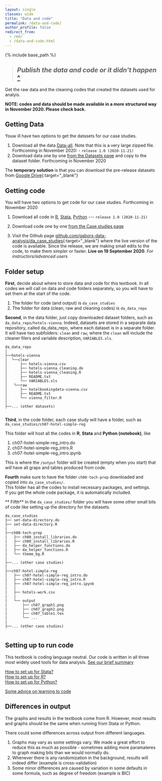```yaml
---
layout: single
classes: wide
title: "Data and code"
permalink: /data-and-code/
author_profile: false
redirect_from:
  - /md/
  - /data-and-code.html
---
```



{% include base_path %}

>## *Publish the data and code or it didn't happen* [^](http://freerangestats.info/blog/2020/05/30/implausible-health-data-firm)


Get the raw data and the cleaning codes that created the datasets used for analyis.

**NOTE: codes and data should be made available in a more structured way in November 2020. Please check back.**


## Getting Data

Youw ill  have two options to get the datasets for our case studies.

1. Download all the data [Data-all](data-zip-all). Note that this is a very large zipped file. Forthcoming in November 2020: - `release 1.0 (2020-11-21)`
2. Download data one by one [from the Datasets page](/datasets) and copy to the dataset folder. Forthcoming in November 2020

The **temporary solution** is that you can download the pre-release datasets from [Google Drive](https://drive.google.com/drive/u/2/folders/1g5j6v_WtB2lQDrSjpfhuw-P4s3Wm7Ucc){:target="_blank"}   


## Getting code

You will have two options to get code for our case studies. Forthcoming in November 2020

1.  Download all code in [R](code-zip-r), [Stata](code-zip-stata), [Python](code-zip-python) --- `release 1.0 (2020-11-21)`
2.  Download code one by one [from the Case studies page](/casestudies)

3. Visit the Github page [github.com/gabors-data-analysis/da_case_studies](https://github.com/gabors-data-analysis/da_case_studies){:target="_blank"} where the live version of the code is available. Since the release, we are making small edits to the code, to make them simpler or faster. **Live on 19 September 2020**. *For instructors/advanced users*


## Folder setup
**First**, decide about where to store data and code for this textbook. In all codes we will call on data and code folders separately, so you will have to set them at the start of the code. 

1. The folder for code (and output) is `da_case_studies`
2. The  folder for data (clean, raw and cleaning codes) is `da_data_repo`

**Second**, in the data folder, just copy downloaded dataset folders, such as  
`da_data_repo/hotels-vienna`. Indeed, datasets are stored in a separate data repository, called da_data_repo, where each dataset is in a separate folder. It will have two subfolders: `clean` and `raw`, where the `clean` will include the cleaner filers and variable description, `VARIABLES.xls`.


```
da_data_repo
│
├──hotels-vienna
│  └──clear
│      ├── hotels-vienna.csv
│      ├── hotels-vienna_cleaning.do
│      ├── hotels-vienna_cleaning.R
│      ├── README.txt
│      └── VARIABLES.xls
│   └──raw
│      ├── hotelbookingdata-vienna.csv
│      ├── README.txt
│      └── vienna_filter.R
│
├──... (other datasets)
   
```

**Third**, in the code folder, each case study will have a folder, such as  
`da_case_studies/ch07-hotel-simple-reg`

This folder will host all the codes in **R**, **Stata** and **Python (notebook)**, like
1. ch07-hotel-simple-reg_intro.do
2. ch07-hotel-simple-reg_intro.R
3. ch07-hotel-simple-reg_intro.ipynb

This is where the  `/output` folder will be created (empty when you start) that *will* have all graps and tables produced from code. 

**Fourth** make sure to have the folder `ch00-tech-prep` downloaded and copied into `da_case_studies/`.   
This folder has all the codes to install necessary packages, and settings.   
If you get the whole code package, it is automatically included. 

** Fifth** In the `da_case_studies/` folder you will have some other small bits of code like setting up the directory for the datasets. 


```
da_case_studies  
├── set-data-directory.do
├── set-data-directory.R
|
├──ch00-tech-prep
|   ├── ch00_install_libraries.do
|   ├── ch00_install_libraries.R
|   ├── da_helper_functions.do
|   ├── da_helper_functions.R
|   └── theme_bg.R
|
├──... (other case studies)
|
├──ch07-hotel-simple-reg
│   ├── ch07-hotel-simple-reg_intro.do
|   ├── ch07-hotel-simple-reg_intro.R
│   ├── ch07-hotel-simple-reg_intro.ipynb
|   |
|   ├── hotels-work.csv
|   |
|   └── output
|       ├── ch07_graph1.png
|       ├── ch07_graph2.png
|       ├── ch07_table1.tex
|       └── ...
|
├──... (other case studies)


```


## Setting up to run code
This textbook is coding language neutral. Our code is written in all three most widely used tools for data analysis. [See our brief summary](/languages/)

[How to set up for Stata?](/howto-stata/)  
[How to set up for R?](/howto-r/)  
[How to set up for Python?](/howto-python/)  


[Some advice on learning to code](/code-learn/)  


## Differences in output
The graphs and results in the textbook come from R. However, most results and graphs should be the same when running from Stata or Python.

There could some differences across output from different languages.
1. Graphs may vary as some settings vary. We made a great effort to reduce this as much as possible - sometimes adding more paramateres to graph making bits than we would normally do. 
2. Whenever there is any randomization in the background, results will indeed differ (example is cross-validation)
3. Some minor differences are caused by variation in some defaults in some formula, such as degree of freedom (example is BIC)






